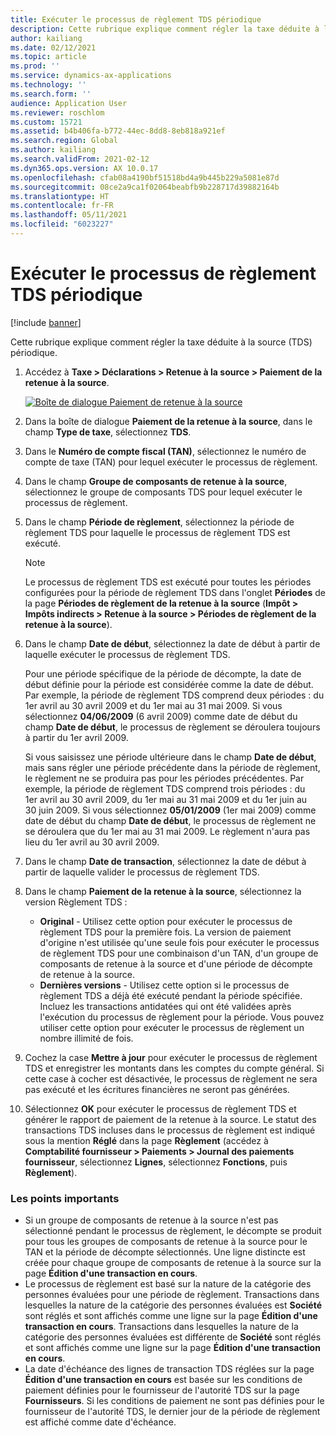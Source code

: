 ```yaml
---
title: Exécuter le processus de règlement TDS périodique
description: Cette rubrique explique comment régler la taxe déduite à la source (TDS) périodique.
author: kailiang
ms.date: 02/12/2021
ms.topic: article
ms.prod: ''
ms.service: dynamics-ax-applications
ms.technology: ''
ms.search.form: ''
audience: Application User
ms.reviewer: roschlom
ms.custom: 15721
ms.assetid: b4b406fa-b772-44ec-8dd8-8eb818a921ef
ms.search.region: Global
ms.author: kailiang
ms.search.validFrom: 2021-02-12
ms.dyn365.ops.version: AX 10.0.17
ms.openlocfilehash: cfab08a4190bf51518bd4a9b445b229a5081e87d
ms.sourcegitcommit: 08ce2a9ca1f02064beabfb9b228717d39882164b
ms.translationtype: HT
ms.contentlocale: fr-FR
ms.lasthandoff: 05/11/2021
ms.locfileid: "6023227"
---
```

# <a name="run-the-periodic-tds-settlement-process"></a>Exécuter le processus de règlement TDS périodique

[!include [banner](../includes/banner.md)]

Cette rubrique explique comment régler la taxe déduite à la source (TDS) périodique.

1. Accédez à **Taxe \> Déclarations \> Retenue à la source \> Paiement de la retenue à la source**.

    [![Boîte de dialogue Paiement de retenue à la source](./media/apac-ind-TDS-47.png)](./media/apac-ind-TDS-47.png)

2. Dans la boîte de dialogue **Paiement de la retenue à la source**, dans le champ **Type de taxe**, sélectionnez **TDS**.
3. Dans le **Numéro de compte fiscal (TAN)**, sélectionnez le numéro de compte de taxe (TAN) pour lequel exécuter le processus de règlement.
4. Dans le champ **Groupe de composants de retenue à la source**, sélectionnez le groupe de composants TDS pour lequel exécuter le processus de règlement.
5. Dans le champ **Période de règlement**, sélectionnez la période de règlement TDS pour laquelle le processus de règlement TDS est exécuté.

    > [!NOTE]
    > Le processus de règlement TDS est exécuté pour toutes les périodes configurées pour la période de règlement TDS dans l'onglet **Périodes** de la page **Périodes de règlement de la retenue à la source** (**Impôt \> Impôts indirects \> Retenue à la source \> Périodes de règlement de la retenue à la source**).

6. Dans le champ **Date de début**, sélectionnez la date de début à partir de laquelle exécuter le processus de règlement TDS.

    Pour une période spécifique de la période de décompte, la date de début définie pour la période est considérée comme la date de début. Par exemple, la période de règlement TDS comprend deux périodes : du 1er avril au 30 avril 2009 et du 1er mai au 31 mai 2009. Si vous sélectionnez **04/06/2009** (6 avril 2009) comme date de début du champ **Date de début**, le processus de règlement se déroulera toujours à partir du 1er avril 2009.

    Si vous saisissez une période ultérieure dans le champ **Date de début**, mais sans régler une période précédente dans la période de règlement, le règlement ne se produira pas pour les périodes précédentes. Par exemple, la période de règlement TDS comprend trois périodes : du 1er avril au 30 avril 2009, du 1er mai au 31 mai 2009 et du 1er juin au 30 juin 2009. Si vous sélectionnez **05/01/2009** (1er mai 2009) comme date de début du champ **Date de début**, le processus de règlement ne se déroulera que du 1er mai au 31 mai 2009. Le règlement n'aura pas lieu du 1er avril au 30 avril 2009.

7. Dans le champ **Date de transaction**, sélectionnez la date de début à partir de laquelle valider le processus de règlement TDS.
8. Dans le champ **Paiement de la retenue à la source**, sélectionnez la version Règlement TDS :

     - **Original** - Utilisez cette option pour exécuter le processus de règlement TDS pour la première fois. La version de paiement d'origine n'est utilisée qu'une seule fois pour exécuter le processus de règlement TDS pour une combinaison d'un TAN, d'un groupe de composants de retenue à la source et d'une période de décompte de retenue à la source.
    - **Dernières versions** - Utilisez cette option si le processus de règlement TDS a déjà été exécuté pendant la période spécifiée. Incluez les transactions antidatées qui ont été validées après l'exécution du processus de règlement pour la période. Vous pouvez utiliser cette option pour exécuter le processus de règlement un nombre illimité de fois.

9. Cochez la case **Mettre à jour** pour exécuter le processus de règlement TDS et enregistrer les montants dans les comptes du compte général. Si cette case à cocher est désactivée, le processus de règlement ne sera pas exécuté et les écritures financières ne seront pas générées.
10. Sélectionnez **OK** pour exécuter le processus de règlement TDS et générer le rapport de paiement de la retenue à la source. Le statut des transactions TDS incluses dans le processus de règlement est indiqué sous la mention **Réglé** dans la page **Règlement** (accédez à **Comptabilité fournisseur \> Paiements \> Journal des paiements fournisseur**, sélectionnez **Lignes**, sélectionnez **Fonctions**, puis **Règlement**).

### <a name="important-points"></a>Les points importants

- Si un groupe de composants de retenue à la source n'est pas sélectionné pendant le processus de règlement, le décompte se produit pour tous les groupes de composants de retenue à la source pour le TAN et la période de décompte sélectionnés. Une ligne distincte est créée pour chaque groupe de composants de retenue à la source sur la page **Édition d'une transaction en cours**.
- Le processus de règlement est basé sur la nature de la catégorie des personnes évaluées pour une période de règlement. Transactions dans lesquelles la nature de la catégorie des personnes évaluées est **Société** sont réglés et sont affichés comme une ligne sur la page **Édition d'une transaction en cours**. Transactions dans lesquelles la nature de la catégorie des personnes évaluées est différente de **Société** sont réglés et sont affichés comme une ligne sur la page **Édition d'une transaction en cours**.
- La date d'échéance des lignes de transaction TDS réglées sur la page **Édition d'une transaction en cours** est basée sur les conditions de paiement définies pour le fournisseur de l'autorité TDS sur la page **Fournisseurs**. Si les conditions de paiement ne sont pas définies pour le fournisseur de l'autorité TDS, le dernier jour de la période de règlement est affiché comme date d'échéance.
